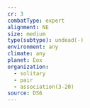 ```yaml
---
cr: 3
combatType: expert
alignment: NE
size: medium
type(subtype): undead(-)
environment: any
climate: any
planet: Eox
organization:
  - solitary
  - pair
  - association(3-20)
source: DS6
---
```

